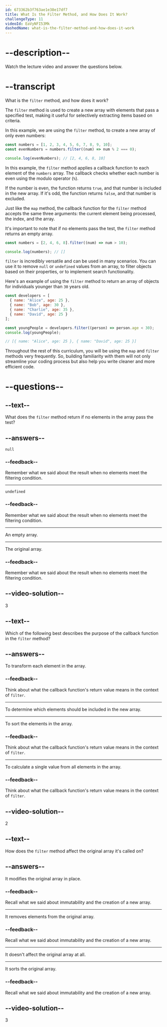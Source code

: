 ```yaml
---
id: 673362b3f763ae1e38e17df7
title: What Is the Filter Method, and How Does It Work?
challengeType: 11
videoId: EaVyNFI53Mk
dashedName: what-is-the-filter-method-and-how-does-it-work
---
```


# --description--

Watch the lecture video and answer the questions below.

# --transcript

What is the `filter` method, and how does it work?

The `filter` method is used to create a new array with elements that pass a specified test, making it useful for selectively extracting items based on criteria.

In this example, we are using the `filter` method, to create a new array of only even numbers:

```js
const numbers = [1, 2, 3, 4, 5, 6, 7, 8, 9, 10];
const evenNumbers = numbers.filter((num) => num % 2 === 0);

console.log(evenNumbers); // [2, 4, 6, 8, 10]
```

In this example, the `filter` method applies a callback function to each element of the `numbers` array. The callback checks whether each number is even using the modulo operator (`%`).

If the number is even, the function returns `true`, and that number is included in the new array. If it's odd, the function returns `false`, and that number is excluded.

Just like the `map` method, the callback function for the `filter` method accepts the same three arguments: the current element being processed, the index, and the array.

It's important to note that if no elements pass the test, the `filter` method returns an empty array.

```js
const numbers = [2, 4, 6, 8].filter((num) => num > 10);

console.log(numbers); // []
```

`filter` is incredibly versatile and can be used in many scenarios. You can use it to remove `null` or `undefined` values from an array, to filter objects based on their properties, or to implement search functionality.

Here's an example of using the `filter` method to return an array of objects for individuals younger than `30` years old.

```javascript
const developers = [
  { name: "Alice", age: 25 },
  { name: "Bob", age: 30 },
  { name: "Charlie", age: 35 },
  { name: "David", age: 25 }
];

const youngPeople = developers.filter((person) => person.age < 30);
console.log(youngPeople);

// [{ name: "Alice", age: 25 }, { name: "David", age: 25 }]
```

Throughout the rest of this curriculum, you will be using the `map` and `filter` methods very frequently. So, building familiarity with them will not only streamline your coding process but also help you write cleaner and more efficient code.

# --questions--

## --text--

What does the `filter` method return if no elements in the array pass the test?

## --answers--

`null`

### --feedback--

Remember what we said about the result when no elements meet the filtering condition.

---

`undefined`

### --feedback--

Remember what we said about the result when no elements meet the filtering condition.

---

An empty array.

---

The original array.

### --feedback--

Remember what we said about the result when no elements meet the filtering condition.

## --video-solution--

3

## --text--

Which of the following best describes the purpose of the callback function in the `filter` method?

## --answers--

To transform each element in the array.

### --feedback--

Think about what the callback function's return value means in the context of `filter`.

---

To determine which elements should be included in the new array.

---

To sort the elements in the array.

### --feedback--

Think about what the callback function's return value means in the context of `filter`.

---

To calculate a single value from all elements in the array.

### --feedback--

Think about what the callback function's return value means in the context of `filter`.

## --video-solution--

2

## --text--

How does the `filter` method affect the original array it's called on?

## --answers--

It modifies the original array in place.

### --feedback--

Recall what we said about immutability and the creation of a new array.

---

It removes elements from the original array.

### --feedback--

Recall what we said about immutability and the creation of a new array.

---

It doesn't affect the original array at all.

---

It sorts the original array.

### --feedback--

Recall what we said about immutability and the creation of a new array.

## --video-solution--

3
